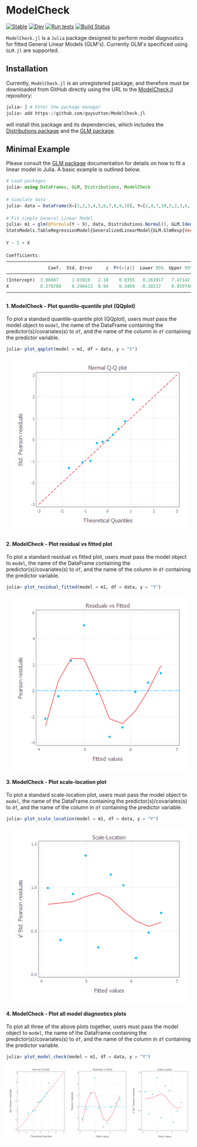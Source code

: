 # ModelCheck

[![Stable](https://img.shields.io/badge/docs-stable-blue.svg)](https://guysutton.github.io/ModelCheck.jl/stable)
[![Dev](https://img.shields.io/badge/docs-dev-blue.svg)](https://guysutton.github.io/ModelCheck.jl/dev)
[![Run tests](https://github.com/guysutton/ModelCheck.jl/actions/workflows/Runtests.yml/badge.svg)](https://github.com/guysutton/ModelCheck.jl/actions/workflows/Runtests.yml)
[![Build Status](https://github.com/guysutton/ModelCheck.jl/workflows/CI/badge.svg)](https://github.com/guysutton/ModelCheck.jl/actions)

`ModelCheck.jl` is a `Julia` package designed to perform model diagnostics for fitted General Linear Models (GLM's). Currently GLM's specificed using `GLM.jl` are supported. 

## Installation

Currently, `ModelCheck.jl` is an unregistered package, and therefore must be downloaded from GitHub directly using the URL to the [ModelCheck.jl](https://github.com/guysutton/ModelCheck.jl) repository:

```julia
julia> ] # Enter the package manager
julia> add https://github.com/guysutton/ModelCheck.jl
```

will install this package and its dependencies, which includes the [Distributions package](https://github.com/JuliaStats/Distributions.jl) and the [GLM package](https://github.com/JuliaStats/GLM.jl).

## Minimal Example

Please consult the [GLM package](https://github.com/JuliaStats/GLM.jl) documentation for details on how to fit a linear model in Julia. A basic example is outlined below.

```julia
# Load packages
julia> using DataFrames, GLM, Distributions, ModelCheck

# Simulate data
julia> data = DataFrame(X=[1,2,3,4,5,6,7,8,9,10], Y=[2,4,7,10,5,2,3,6,7,8])

# Fit simple General Linear Model
julia> m1 = glm(@formula(Y ~ X), data, Distributions.Normal(), GLM.IdentityLink())
StatsModels.TableRegressionModel{GeneralizedLinearModel{GLM.GlmResp{Vector{Float64}, Normal{Float64}, IdentityLink}, GLM.DensePredChol{Float64, LinearAlgebra.Cholesky{Float64, Matrix{Float64}}}}, Matrix{Float64}}

Y ~ 1 + X

Coefficients:
───────────────────────────────────────────────────────────────────────
                Coef.  Std. Error     z  Pr(>|z|)  Lower 95%  Upper 95%
───────────────────────────────────────────────────────────────────────
(Intercept)  3.86667     1.83919   2.10    0.0355   0.261917   7.47142
X            0.278788    0.296413  0.94    0.3469  -0.30217    0.859746
───────────────────────────────────────────────────────────────────────
```
    
#### 1. ModelCheck - Plot quantile-quantile plot (QQplot)

To plot a standard quantile-quantile plot (QQplot), users must pass the model object to `model`, the name of the DataFrame containing the predictor(s)/covariates(s) to `df`, and the name of the column in `df` containing the predictor variable. 

```julia
julia> plot_qqplot(model = m1, df = data, y = "Y")
```  

<p align="center"> 
<img src="https://github.com/guysutton/ModelCheck.jl/blob/main/docs/src/images/qqplot_example.png" align="center">
</p>  
    
#### 2. ModelCheck - Plot residual vs fitted plot

To plot a standard residual vs fitted plot, users must pass the model object to `model`, the name of the DataFrame containing the predictor(s)/covariates(s) to `df`, and the name of the column in `df` containing the predictor variable. 

```julia
julia> plot_residual_fitted(model = m1, df = data, y = "Y")
```  

<p align="center"> 
<img src="https://github.com/guysutton/ModelCheck.jl/blob/main/docs/src/images/residual_fitted_example.png" align="center">
</p>

#### 3. ModelCheck - Plot scale-location plot  

To plot a standard scale-location plot, users must pass the model object to `model`, the name of the DataFrame containing the predictor(s)/covariates(s) to `df`, and the name of the column in `df` containing the predictor variable. 

```julia
julia> plot_scale_location(model = m1, df = data, y = "Y")
```

<p align="center"> 
<img src="https://github.com/guysutton/ModelCheck.jl/blob/main/docs/src/images/scale_location_example.png" align="center">
</p>

#### 4. ModelCheck - Plot all model diagnostics plots    
  
To plot all three of the above plots together, users must pass the model object to `model`, the name of the DataFrame containing the predictor(s)/covariates(s) to `df`, and the name of the column in `df` containing the predictor variable. 

```julia
julia> plot_model_check(model = m1, df = data, y = "Y")
```

<p align="center"> 
<img src="https://github.com/guysutton/ModelCheck.jl/blob/main/docs/src/images/model_check_example.png" align="center">
</p>

